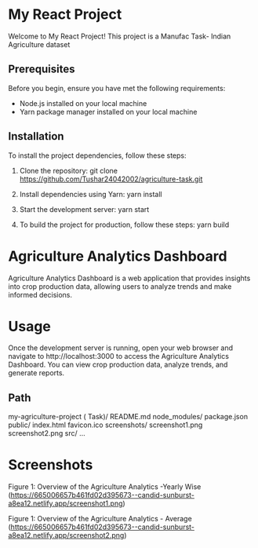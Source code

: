 
# My React Project

Welcome to My React Project! This project is a Manufac Task-  Indian Agriculture dataset

## Prerequisites

Before you begin, ensure you have met the following requirements:

- Node.js installed on your local machine
- Yarn package manager installed on your local machine

## Installation

To install the project dependencies, follow these steps:

1. Clone the repository:
   git clone https://github.com/Tushar24042002/agriculture-task.git

2. Install dependencies using Yarn:
   yarn install

3. Start the development server:
   yarn start

4. To build the project for production, follow these steps:
   yarn build





# Agriculture Analytics Dashboard
Agriculture Analytics Dashboard is a web application that provides insights into crop production data, allowing users to analyze trends and make informed decisions.

# Usage
Once the development server is running, open your web browser and navigate to http://localhost:3000 to access the Agriculture Analytics Dashboard. You can view crop production data, analyze trends, and generate reports.

## Path
my-agriculture-project ( Task)/
  README.md
  node_modules/
  package.json
  public/
    index.html
    favicon.ico
    screenshots/
      screenshot1.png
      screenshot2.png
  src/
    ...


# Screenshots

Figure 1: Overview of the Agriculture Analytics -Yearly Wise 
(https://665006657b461fd02d395673--candid-sunburst-a8ea12.netlify.app/screenshot1.png)

Figure 1: Overview of the Agriculture Analytics  - Average
(https://665006657b461fd02d395673--candid-sunburst-a8ea12.netlify.app/screenshot2.png)
